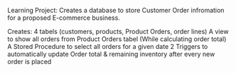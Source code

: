 Learning Project:
Creates a database to store Customer Order infromation for a proposed E-commerce business.

Creates:
4 tabels (customers, products, Product Orders, order lines)
A view to show all orders from Product Orders tabel (While calculating order total)
A Stored Procedure to select all orders for a given date
2 Triggers to automatically update Order total & remaining inventory after every new order is placed
